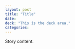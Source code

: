 ```yaml
---
layout: post
title: "Title"
date: 
deck: "This is the deck area."
categories:
---
```

Story content.
